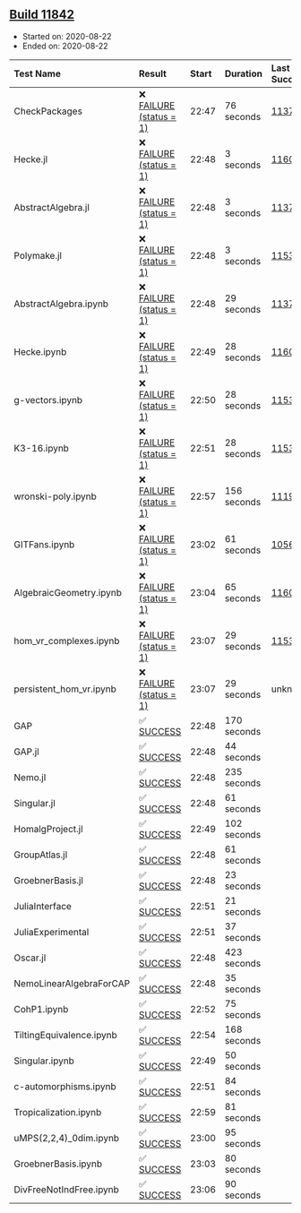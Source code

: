 ## [Build 11842](https://oscarci.mathematik.uni-kl.de/job/oscar/11842/)

* Started on: 2020-08-22
* Ended on: 2020-08-22

| Test Name    | Result | Start | Duration | Last Success | First Failure |
|:-------------|:-------|:------|:---------|:-------------|:--------------|
| CheckPackages | ❌ [FAILURE (status = 1)](https://oscarci.mathematik.uni-kl.de/job/oscar/11842/artifact/logs/build-11842/CheckPackages.log) | 22:47 | 76 seconds | [11376](https://oscarci.mathematik.uni-kl.de/job/oscar/11376/) | [11377](https://oscarci.mathematik.uni-kl.de/job/oscar/11377/) |
| Hecke.jl | ❌ [FAILURE (status = 1)](https://oscarci.mathematik.uni-kl.de/job/oscar/11842/artifact/logs/build-11842/Hecke.jl.log) | 22:48 | 3 seconds | [11602](https://oscarci.mathematik.uni-kl.de/job/oscar/11602/) | [11603](https://oscarci.mathematik.uni-kl.de/job/oscar/11603/) |
| AbstractAlgebra.jl | ❌ [FAILURE (status = 1)](https://oscarci.mathematik.uni-kl.de/job/oscar/11842/artifact/logs/build-11842/AbstractAlgebra.jl.log) | 22:48 | 3 seconds | [11376](https://oscarci.mathematik.uni-kl.de/job/oscar/11376/) | [11377](https://oscarci.mathematik.uni-kl.de/job/oscar/11377/) |
| Polymake.jl | ❌ [FAILURE (status = 1)](https://oscarci.mathematik.uni-kl.de/job/oscar/11842/artifact/logs/build-11842/Polymake.jl.log) | 22:48 | 3 seconds | [11532](https://oscarci.mathematik.uni-kl.de/job/oscar/11532/) | [11533](https://oscarci.mathematik.uni-kl.de/job/oscar/11533/) |
| AbstractAlgebra.ipynb | ❌ [FAILURE (status = 1)](https://oscarci.mathematik.uni-kl.de/job/oscar/11842/artifact/logs/build-11842/AbstractAlgebra.ipynb.log) | 22:48 | 29 seconds | [11376](https://oscarci.mathematik.uni-kl.de/job/oscar/11376/) | [11377](https://oscarci.mathematik.uni-kl.de/job/oscar/11377/) |
| Hecke.ipynb | ❌ [FAILURE (status = 1)](https://oscarci.mathematik.uni-kl.de/job/oscar/11842/artifact/logs/build-11842/Hecke.ipynb.log) | 22:49 | 28 seconds | [11602](https://oscarci.mathematik.uni-kl.de/job/oscar/11602/) | [11603](https://oscarci.mathematik.uni-kl.de/job/oscar/11603/) |
| g-vectors.ipynb | ❌ [FAILURE (status = 1)](https://oscarci.mathematik.uni-kl.de/job/oscar/11842/artifact/logs/build-11842/g-vectors.ipynb.log) | 22:50 | 28 seconds | [11532](https://oscarci.mathematik.uni-kl.de/job/oscar/11532/) | [11533](https://oscarci.mathematik.uni-kl.de/job/oscar/11533/) |
| K3-16.ipynb | ❌ [FAILURE (status = 1)](https://oscarci.mathematik.uni-kl.de/job/oscar/11842/artifact/logs/build-11842/K3-16.ipynb.log) | 22:51 | 28 seconds | [11532](https://oscarci.mathematik.uni-kl.de/job/oscar/11532/) | [11533](https://oscarci.mathematik.uni-kl.de/job/oscar/11533/) |
| wronski-poly.ipynb | ❌ [FAILURE (status = 1)](https://oscarci.mathematik.uni-kl.de/job/oscar/11842/artifact/logs/build-11842/wronski-poly.ipynb.log) | 22:57 | 156 seconds | [11192](https://oscarci.mathematik.uni-kl.de/job/oscar/11192/) | [11193](https://oscarci.mathematik.uni-kl.de/job/oscar/11193/) |
| GITFans.ipynb | ❌ [FAILURE (status = 1)](https://oscarci.mathematik.uni-kl.de/job/oscar/11842/artifact/logs/build-11842/GITFans.ipynb.log) | 23:02 | 61 seconds | [10566](https://oscarci.mathematik.uni-kl.de/job/oscar/10566/) | [10567](https://oscarci.mathematik.uni-kl.de/job/oscar/10567/) |
| AlgebraicGeometry.ipynb | ❌ [FAILURE (status = 1)](https://oscarci.mathematik.uni-kl.de/job/oscar/11842/artifact/logs/build-11842/AlgebraicGeometry.ipynb.log) | 23:04 | 65 seconds | [11602](https://oscarci.mathematik.uni-kl.de/job/oscar/11602/) | [11603](https://oscarci.mathematik.uni-kl.de/job/oscar/11603/) |
| hom_vr_complexes.ipynb | ❌ [FAILURE (status = 1)](https://oscarci.mathematik.uni-kl.de/job/oscar/11842/artifact/logs/build-11842/hom_vr_complexes.ipynb.log) | 23:07 | 29 seconds | [11532](https://oscarci.mathematik.uni-kl.de/job/oscar/11532/) | [11533](https://oscarci.mathematik.uni-kl.de/job/oscar/11533/) |
| persistent_hom_vr.ipynb | ❌ [FAILURE (status = 1)](https://oscarci.mathematik.uni-kl.de/job/oscar/11842/artifact/logs/build-11842/persistent_hom_vr.ipynb.log) | 23:07 | 29 seconds | unknown | unknown |
| GAP | ✅ [SUCCESS](https://oscarci.mathematik.uni-kl.de/job/oscar/11842/artifact/logs/build-11842/GAP.log) | 22:48 | 170 seconds |  |  |
| GAP.jl | ✅ [SUCCESS](https://oscarci.mathematik.uni-kl.de/job/oscar/11842/artifact/logs/build-11842/GAP.jl.log) | 22:48 | 44 seconds |  |  |
| Nemo.jl | ✅ [SUCCESS](https://oscarci.mathematik.uni-kl.de/job/oscar/11842/artifact/logs/build-11842/Nemo.jl.log) | 22:48 | 235 seconds |  |  |
| Singular.jl | ✅ [SUCCESS](https://oscarci.mathematik.uni-kl.de/job/oscar/11842/artifact/logs/build-11842/Singular.jl.log) | 22:48 | 61 seconds |  |  |
| HomalgProject.jl | ✅ [SUCCESS](https://oscarci.mathematik.uni-kl.de/job/oscar/11842/artifact/logs/build-11842/HomalgProject.jl.log) | 22:49 | 102 seconds |  |  |
| GroupAtlas.jl | ✅ [SUCCESS](https://oscarci.mathematik.uni-kl.de/job/oscar/11842/artifact/logs/build-11842/GroupAtlas.jl.log) | 22:48 | 61 seconds |  |  |
| GroebnerBasis.jl | ✅ [SUCCESS](https://oscarci.mathematik.uni-kl.de/job/oscar/11842/artifact/logs/build-11842/GroebnerBasis.jl.log) | 22:48 | 23 seconds |  |  |
| JuliaInterface | ✅ [SUCCESS](https://oscarci.mathematik.uni-kl.de/job/oscar/11842/artifact/logs/build-11842/JuliaInterface.log) | 22:51 | 21 seconds |  |  |
| JuliaExperimental | ✅ [SUCCESS](https://oscarci.mathematik.uni-kl.de/job/oscar/11842/artifact/logs/build-11842/JuliaExperimental.log) | 22:51 | 37 seconds |  |  |
| Oscar.jl | ✅ [SUCCESS](https://oscarci.mathematik.uni-kl.de/job/oscar/11842/artifact/logs/build-11842/Oscar.jl.log) | 22:48 | 423 seconds |  |  |
| NemoLinearAlgebraForCAP | ✅ [SUCCESS](https://oscarci.mathematik.uni-kl.de/job/oscar/11842/artifact/logs/build-11842/NemoLinearAlgebraForCAP.log) | 22:48 | 35 seconds |  |  |
| CohP1.ipynb | ✅ [SUCCESS](https://oscarci.mathematik.uni-kl.de/job/oscar/11842/artifact/logs/build-11842/CohP1.ipynb.log) | 22:52 | 75 seconds |  |  |
| TiltingEquivalence.ipynb | ✅ [SUCCESS](https://oscarci.mathematik.uni-kl.de/job/oscar/11842/artifact/logs/build-11842/TiltingEquivalence.ipynb.log) | 22:54 | 168 seconds |  |  |
| Singular.ipynb | ✅ [SUCCESS](https://oscarci.mathematik.uni-kl.de/job/oscar/11842/artifact/logs/build-11842/Singular.ipynb.log) | 22:49 | 50 seconds |  |  |
| c-automorphisms.ipynb | ✅ [SUCCESS](https://oscarci.mathematik.uni-kl.de/job/oscar/11842/artifact/logs/build-11842/c-automorphisms.ipynb.log) | 22:51 | 84 seconds |  |  |
| Tropicalization.ipynb | ✅ [SUCCESS](https://oscarci.mathematik.uni-kl.de/job/oscar/11842/artifact/logs/build-11842/Tropicalization.ipynb.log) | 22:59 | 81 seconds |  |  |
| uMPS(2,2,4)_0dim.ipynb | ✅ [SUCCESS](https://oscarci.mathematik.uni-kl.de/job/oscar/11842/artifact/logs/build-11842/uMPS-2-2-4-_0dim.ipynb.log) | 23:00 | 95 seconds |  |  |
| GroebnerBasis.ipynb | ✅ [SUCCESS](https://oscarci.mathematik.uni-kl.de/job/oscar/11842/artifact/logs/build-11842/GroebnerBasis.ipynb.log) | 23:03 | 80 seconds |  |  |
| DivFreeNotIndFree.ipynb | ✅ [SUCCESS](https://oscarci.mathematik.uni-kl.de/job/oscar/11842/artifact/logs/build-11842/DivFreeNotIndFree.ipynb.log) | 23:06 | 90 seconds |  |  |
